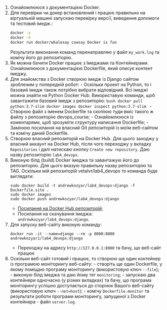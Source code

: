 1. Ознайомлююся з документацією Docker.
2. Для перевірки чи докер встановлений і працює правильно на віртуальній машині запускаю перевірку версії, виведення допомоги та тестовий імедж.: 
    ```bash
    docker -v 
    docker -h
    docker run docker/whalesay cowsay Docker is fun 
   ```
    Результати виконання команд перенаправляю у файл `my_work.log` та комічу його до репозиторію.
3. Як можна бачити Docker працює з Імеджами та Контейнерами. Ознайомлююся з документацією Dockerfile, який описує контент імеджу.
4. Для знайомства з Docker створюю імедж із Django сайтом зробленим у попередній робот:
        - Оскільки проект на Python, то і базовий імедж також потрібно вибрати відповідний. Всі імеджі можна знайти на Python Docker Hub. Використавую команди, щоб завантажити базовий імедж з репозиторію:
        ```bush
        docker pull python:3.7-slim
        docker images
        docker inspect python:3.7-slim
        ```
        - Створюю файл з іменем Dockerfile та скопіюю туди вміс такого ж файлу з репозиторію devops_course;
        - Ознайомлююся із коментарями, щоб зрозуміти структуру написання Dockerfile;
        - Замінюю посилання на власний Git репозиторій із моїм веб-сайтом та комічу даний Dockerfile.
5. Створюю власний репозиторій на Docker Hub. Для цього заходжу у власний аккаунт на Docker Hub, після чого переходжу у вкладку `Repositories` і далі натискаю кнопку `Create new repository`. Даю назву репозиторію `lab4_devops`.
6. Виконую білд (build) Docker імеджа та завантажую його до репозиторію. Для цього вказую правильну назву репозиторію та TAG. Оскільки мій репозиторій vetalvr/lab4_devops то команда буде виглядати:
    ```
    sudo docker build -t andrewkozyar/lab4_devops:django -f Dockerfile.site .
    sudo docker images
    sudo docker push andrewkozyar/lab4_devops:django
    ``` 
    - [Посилання на Docker Hub репозиторій](https://cloud.docker.com/repository/docker/andrewkozyar/lab4_devops);
    - Посилання на скачування імеджа: `andrewkozyar/lab4_devops:django`.
7. Для запуску веб-сайту виконую команду:
    ```
    docker run -it --name=django --rm -p 8000:8000 andrewkozyar1/lab4_devops:django
    ```
    - Переходжу на адресу `http://127.0.0.1:8000` та бачу, що веб-сайт працює
 8. Оскільки веб-сайт готовий і працює, то створюю ще один контейнер із програмою моніторингу веб-сайту:
        - створіть ще один Dockerfile, у якому поміщаю програму моніторингу (використовую ключ `--file`);
        - виконую білд імеджа та даю йому тег `monitoring`;
        - запускаю два контейнери одночасно (у різних вкладках) та бачу, що програма моніторингу успішно доступається до сторінок Вашого веб-сайту (використовую ключ `--net=host`);
        - комічу `Dockerfile.monitor` та результати роботи програми моніторингу, запущеної з Docker контейнера - файл `server.log`.